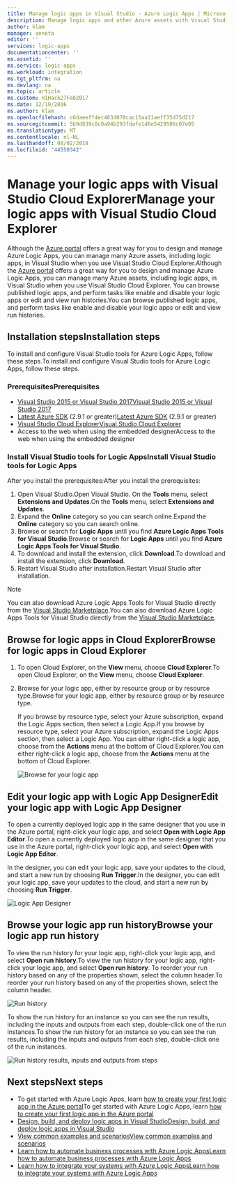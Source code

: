 ```yaml
---
title: Manage logic apps in Visual Studio - Azure Logic Apps | Microsoft Docs
description: Manage logic apps and other Azure assets with Visual Studio Cloud Explorer
author: klam
manager: anneta
editor: ''
services: logic-apps
documentationcenter: ''
ms.assetid: ''
ms.service: logic-apps
ms.workload: integration
ms.tgt_pltfrm: na
ms.devlang: na
ms.topic: article
ms.custom: H1Hack27Feb2017
ms.date: 12/19/2016
ms.author: klam
ms.openlocfilehash: c6daeeff4ec463d070cac15aa11aeff35d75d217
ms.sourcegitcommit: 5b9d839c0c0a94b293fdafe1d6e5429506c07e05
ms.translationtype: MT
ms.contentlocale: nl-NL
ms.lasthandoff: 08/02/2018
ms.locfileid: "44550342"
---
```

# <a name="manage-your-logic-apps-with-visual-studio-cloud-explorer"></a><span data-ttu-id="5cc07-103">Manage your logic apps with Visual Studio Cloud Explorer</span><span class="sxs-lookup"><span data-stu-id="5cc07-103">Manage your logic apps with Visual Studio Cloud Explorer</span></span>

<span data-ttu-id="5cc07-104">Although the [Azure portal](https://portal.azure.com/) offers a great way for you to design and manage Azure Logic Apps, you can manage many Azure assets, including logic apps, in Visual Studio when you use Visual Studio Cloud Explorer.</span><span class="sxs-lookup"><span data-stu-id="5cc07-104">Although the [Azure portal](https://portal.azure.com/) offers a great way for you to design and manage Azure Logic Apps, you can manage many Azure assets, including logic apps, in Visual Studio when you use Visual Studio Cloud Explorer.</span></span> <span data-ttu-id="5cc07-105">You can browse published logic apps, and perform tasks like enable and disable your logic apps or edit and view run histories.</span><span class="sxs-lookup"><span data-stu-id="5cc07-105">You can browse published logic apps, and perform tasks like enable and disable your logic apps or edit and view run histories.</span></span> 

## <a name="installation-steps"></a><span data-ttu-id="5cc07-106">Installation steps</span><span class="sxs-lookup"><span data-stu-id="5cc07-106">Installation steps</span></span>

<span data-ttu-id="5cc07-107">To install and configure Visual Studio tools for Azure Logic Apps, follow these steps.</span><span class="sxs-lookup"><span data-stu-id="5cc07-107">To install and configure Visual Studio tools for Azure Logic Apps, follow these steps.</span></span>

### <a name="prerequisites"></a><span data-ttu-id="5cc07-108">Prerequisites</span><span class="sxs-lookup"><span data-stu-id="5cc07-108">Prerequisites</span></span>

* [<span data-ttu-id="5cc07-109">Visual Studio 2015 or Visual Studio 2017</span><span class="sxs-lookup"><span data-stu-id="5cc07-109">Visual Studio 2015 or Visual Studio 2017</span></span>](https://www.visualstudio.com/downloads/download-visual-studio-vs.aspx)
* <span data-ttu-id="5cc07-110">[Latest Azure SDK](https://azure.microsoft.com/downloads/) (2.9.1 or greater)</span><span class="sxs-lookup"><span data-stu-id="5cc07-110">[Latest Azure SDK](https://azure.microsoft.com/downloads/) (2.9.1 or greater)</span></span>
* [<span data-ttu-id="5cc07-111">Visual Studio Cloud Explorer</span><span class="sxs-lookup"><span data-stu-id="5cc07-111">Visual Studio Cloud Explorer</span></span>](https://marketplace.visualstudio.com/items?itemName=MicrosoftCloudExplorer.CloudExplorerforVisualStudio2015)
* <span data-ttu-id="5cc07-112">Access to the web when using the embedded designer</span><span class="sxs-lookup"><span data-stu-id="5cc07-112">Access to the web when using the embedded designer</span></span>

### <a name="install-visual-studio-tools-for-logic-apps"></a><span data-ttu-id="5cc07-113">Install Visual Studio tools for Logic Apps</span><span class="sxs-lookup"><span data-stu-id="5cc07-113">Install Visual Studio tools for Logic Apps</span></span>

<span data-ttu-id="5cc07-114">After you install the prerequisites:</span><span class="sxs-lookup"><span data-stu-id="5cc07-114">After you install the prerequisites:</span></span>

1. <span data-ttu-id="5cc07-115">Open Visual Studio.</span><span class="sxs-lookup"><span data-stu-id="5cc07-115">Open Visual Studio.</span></span> <span data-ttu-id="5cc07-116">On the **Tools** menu, select **Extensions and Updates**.</span><span class="sxs-lookup"><span data-stu-id="5cc07-116">On the **Tools** menu, select **Extensions and Updates**.</span></span>
2. <span data-ttu-id="5cc07-117">Expand the **Online** category so you can search online.</span><span class="sxs-lookup"><span data-stu-id="5cc07-117">Expand the **Online** category so you can search online.</span></span>
3. <span data-ttu-id="5cc07-118">Browse or search for **Logic Apps** until you find **Azure Logic Apps Tools for Visual Studio**.</span><span class="sxs-lookup"><span data-stu-id="5cc07-118">Browse or search for **Logic Apps** until you find **Azure Logic Apps Tools for Visual Studio**.</span></span>
4. <span data-ttu-id="5cc07-119">To download and install the extension, click **Download**.</span><span class="sxs-lookup"><span data-stu-id="5cc07-119">To download and install the extension, click **Download**.</span></span>
5. <span data-ttu-id="5cc07-120">Restart Visual Studio after installation.</span><span class="sxs-lookup"><span data-stu-id="5cc07-120">Restart Visual Studio after installation.</span></span>

> [!NOTE]
> <span data-ttu-id="5cc07-121">You can also download Azure Logic Apps Tools for Visual Studio directly from the [Visual Studio Marketplace](https://visualstudiogallery.msdn.microsoft.com/e25ad307-46cf-412e-8ba5-5b555d53d2d9).</span><span class="sxs-lookup"><span data-stu-id="5cc07-121">You can also download Azure Logic Apps Tools for Visual Studio directly from the [Visual Studio Marketplace](https://visualstudiogallery.msdn.microsoft.com/e25ad307-46cf-412e-8ba5-5b555d53d2d9).</span></span>

## <a name="browse-for-logic-apps-in-cloud-explorer"></a><span data-ttu-id="5cc07-122">Browse for logic apps in Cloud Explorer</span><span class="sxs-lookup"><span data-stu-id="5cc07-122">Browse for logic apps in Cloud Explorer</span></span>

1.  <span data-ttu-id="5cc07-123">To open Cloud Explorer, on the **View** menu, choose **Cloud Explorer**.</span><span class="sxs-lookup"><span data-stu-id="5cc07-123">To open Cloud Explorer, on the **View** menu, choose **Cloud Explorer**.</span></span>
2.  <span data-ttu-id="5cc07-124">Browse for your logic app, either by resource group or by resource type.</span><span class="sxs-lookup"><span data-stu-id="5cc07-124">Browse for your logic app, either by resource group or by resource type.</span></span> 

    <span data-ttu-id="5cc07-125">If you browse by resource type, select your Azure subscription, expand the Logic Apps section, then select a Logic App.</span><span class="sxs-lookup"><span data-stu-id="5cc07-125">If you browse by resource type, select your Azure subscription, expand the Logic Apps section, then select a Logic App.</span></span> 
    <span data-ttu-id="5cc07-126">You can either right-click a logic app, choose from the **Actions** menu at the bottom of Cloud Explorer.</span><span class="sxs-lookup"><span data-stu-id="5cc07-126">You can either right-click a logic app, choose from the **Actions** menu at the bottom of Cloud Explorer.</span></span>

    ![Browse for your logic app](https://docstestmedia1.blob.core.windows.net/azure-media/articles/logic-apps/media/logic-apps-manage-from-vs/browse.png)

## <a name="edit-your-logic-app-with-logic-app-designer"></a><span data-ttu-id="5cc07-128">Edit your logic app with Logic App Designer</span><span class="sxs-lookup"><span data-stu-id="5cc07-128">Edit your logic app with Logic App Designer</span></span>

<span data-ttu-id="5cc07-129">To open a currently deployed logic app in the same designer that you use in the Azure portal, right-click your logic app, and select **Open with Logic App Editor**.</span><span class="sxs-lookup"><span data-stu-id="5cc07-129">To open a currently deployed logic app in the same designer that you use in the Azure portal, right-click your logic app, and select **Open with Logic App Editor**.</span></span> 

<span data-ttu-id="5cc07-130">In the designer, you can edit your logic app, save your updates to the cloud, and start a new run by choosing **Run Trigger**.</span><span class="sxs-lookup"><span data-stu-id="5cc07-130">In the designer, you can edit your logic app, save your updates to the cloud, and start a new run by choosing **Run Trigger**.</span></span>

![Logic App Designer](https://docstestmedia1.blob.core.windows.net/azure-media/articles/logic-apps/media/logic-apps-manage-from-vs/designer.png)

## <a name="browse-your-logic-app-run-history"></a><span data-ttu-id="5cc07-132">Browse your logic app run history</span><span class="sxs-lookup"><span data-stu-id="5cc07-132">Browse your logic app run history</span></span>

<span data-ttu-id="5cc07-133">To view the run history for your logic app, right-click your logic app, and select **Open run history**.</span><span class="sxs-lookup"><span data-stu-id="5cc07-133">To view the run history for your logic app, right-click your logic app, and select **Open run history**.</span></span> <span data-ttu-id="5cc07-134">To reorder your run history based on any of the properties shown, select the column header.</span><span class="sxs-lookup"><span data-stu-id="5cc07-134">To reorder your run history based on any of the properties shown, select the column header.</span></span>

![Run history](https://docstestmedia1.blob.core.windows.net/azure-media/articles/logic-apps/media/logic-apps-manage-from-vs/runs.png)

<span data-ttu-id="5cc07-136">To show the run history for an instance so you can see the run results, including the inputs and outputs from each step, double-click one of the run instances.</span><span class="sxs-lookup"><span data-stu-id="5cc07-136">To show the run history for an instance so you can see the run results, including the inputs and outputs from each step, double-click one of the run instances.</span></span>

![Run history results, inputs and outputs from steps](https://docstestmedia1.blob.core.windows.net/azure-media/articles/logic-apps/media/logic-apps-manage-from-vs/history.png)

## <a name="next-steps"></a><span data-ttu-id="5cc07-138">Next steps</span><span class="sxs-lookup"><span data-stu-id="5cc07-138">Next steps</span></span>

*   <span data-ttu-id="5cc07-139">To get started with Azure Logic Apps, learn [how to create your first logic app in the Azure portal](logic-apps-create-a-logic-app.md)</span><span class="sxs-lookup"><span data-stu-id="5cc07-139">To get started with Azure Logic Apps, learn [how to create your first logic app in the Azure portal](logic-apps-create-a-logic-app.md)</span></span>
* [<span data-ttu-id="5cc07-140">Design, build, and deploy logic apps in Visual Studio</span><span class="sxs-lookup"><span data-stu-id="5cc07-140">Design, build, and deploy logic apps in Visual Studio</span></span>](logic-apps-deploy-from-vs.md)
* [<span data-ttu-id="5cc07-141">View common examples and scenarios</span><span class="sxs-lookup"><span data-stu-id="5cc07-141">View common examples and scenarios</span></span>](logic-apps-examples-and-scenarios.md)
* [<span data-ttu-id="5cc07-142">Learn how to automate business processes with Azure Logic Apps</span><span class="sxs-lookup"><span data-stu-id="5cc07-142">Learn how to automate business processes with Azure Logic Apps</span></span>](http://channel9.msdn.com/Events/Build/2016/T694)
* [<span data-ttu-id="5cc07-143">Learn how to integrate your systems with Azure Logic Apps</span><span class="sxs-lookup"><span data-stu-id="5cc07-143">Learn how to integrate your systems with Azure Logic Apps</span></span>](http://channel9.msdn.com/Events/Build/2016/P462)




